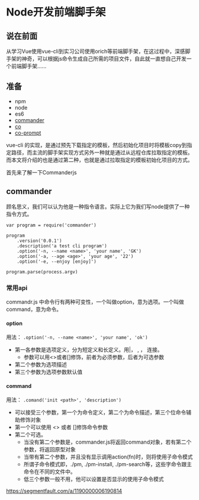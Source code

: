 # Node开发前端脚手架

## 说在前面
从学习Vue使用vue-cli到实习公司使用orich等前端脚手架，在这过程中，深感脚手架的神奇，可以根据js命令生成自己所需的项目文件，自此就一直想自己开发一个前端脚手架......

## 准备
- npm 
- node
- es6
- [commander](https://github.com/tj/commander.js/)
- [co](https://github.com/tj/co)
- [co-prompt](https://github.com/tj/co-prompt)


vue-cli 的实现，是通过预先下载指定的模板，然后初始化项目时将模板copy到指定路径，而主流的脚手架实现方式另外一种就是通过从远程仓库拉取指定的模板。而本文将介绍的也是通过第二种，也就是通过拉取指定的模板初始化项目的方式。

首先来了解一下Commanderjs
## commander

顾名思义，我们可以认为他是一种指令语言。实际上它为我们写node提供了一种指令方式。

```
var program = require('commander')

program
    .version('0.0.1')
    .description('a test cli program')
    .option('-n, --name <name>', 'your name', 'GK')
    .option('-a, --age <age>', 'your age', '22')
    .option('-e, --enjoy [enjoy]')

program.parse(process.argv)
```
### 常用api
commandr.js 中命令行有两种可变性，一个叫做option，意为选项。一个叫做command，意为命令。

#### option  
用法： `.option('-n, --name <name>', 'your name', 'ok')`
- 第一各参数是选项定义，分为短定义和长定义。用|， , ， 连接。
  - 参数可以用<>或者[]修饰，前者为必须参数，后者为可选参数
- 第二个参数为选项描述
- 第三个参数为选项参数默认值

#### command
用法： `.comand('init <path>', 'description')`
- 可以接受三个参数，第一个为命令定义，第二个为命令描述，第三个位命令辅助修饰对象
- 第一个可以使用 <> 或者 []修饰命令参数
- 第二个可选。
  - 当没有第二个参数是，commander.js将返回command对象，若有第二个参数，将返回原型对象
  - 当带有第二个参数，并且没有显示调用action(fn)时，则将使用子命令模式
  - 所谓子命令模式即，./pm, ./pm-install, ./pm-search等，这些字命令跟主命令在不同的文件中。
  - 低三个参数一般不用，他可以设置是否显示的使用子命令模式




https://segmentfault.com/a/1190000006190814